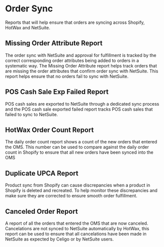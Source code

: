 # Order Sync
Reports that will help ensure that orders are syncing across Shopify, HotWax and NetSuite.

## Missing Order Attribute Report
The order sync with NetSuite and approval for fulfillment is tracked by the correct corresponding order attributes being added to orders in a systematic way. The Missing Order Attribute report helps track orders that are missing the order attributes that confirm order sync with NetSuite. This report helps ensure that no orders fail to sync with NetSuite.

## POS Cash Sale Exp Failed Report
POS cash sales are exported to NetSuite through a dedicated sync process and the POS cash sale exported failed report tracks POS cash sales that failed to sync to NetSuite.

## HotWax Order Count Report
The daily order count report shows a count of the new orders that entered the OMS. This number can be used to compare against the daily order count in Shopify to ensure that all new orders have been synced into the OMS

## Duplicate UPCA Report
Product sync from Shopify can cause discrepancies when a product in Shopify is deleted and recreated. To help monitor these discrepancies and make sure they are corrected to ensure smooth order fulfillment.

## Canceled Order Report
A report of all the orders that entered the OMS that are now canceled. Cancelations are not synced to NetSuite automatically by HotWax, this report can be used to ensure that all cancelations have been made in NetSuite as expected by Celigo or by NetSuite users.